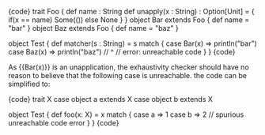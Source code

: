 {code}
trait Foo {
   def name : String
   def unapply(x : String) : Option[Unit] = {
     if(x == name) Some(()) else None
   }
}
object Bar extends Foo { def name = "bar" }
object Baz extends Foo { def name = "baz" }

object Test {
  def matcher(s : String) = s match {
    case Bar(x) => println("bar")
    case Baz(x) => println("baz")
//                        ^
// error: unreachable code
  }
}
{code}

As {{Bar(x)}} is an unapplication, the exhaustivity checker should have no reason to believe that the following case is unreachable.
the code can be simplified to:

{code}
trait X
case object a extends X
case object b extends X

object Test {
   def foo(x: X) = x match { 
      case a => 1
      case b => 2  // spurious unreachable code error
   }
}
{code}
